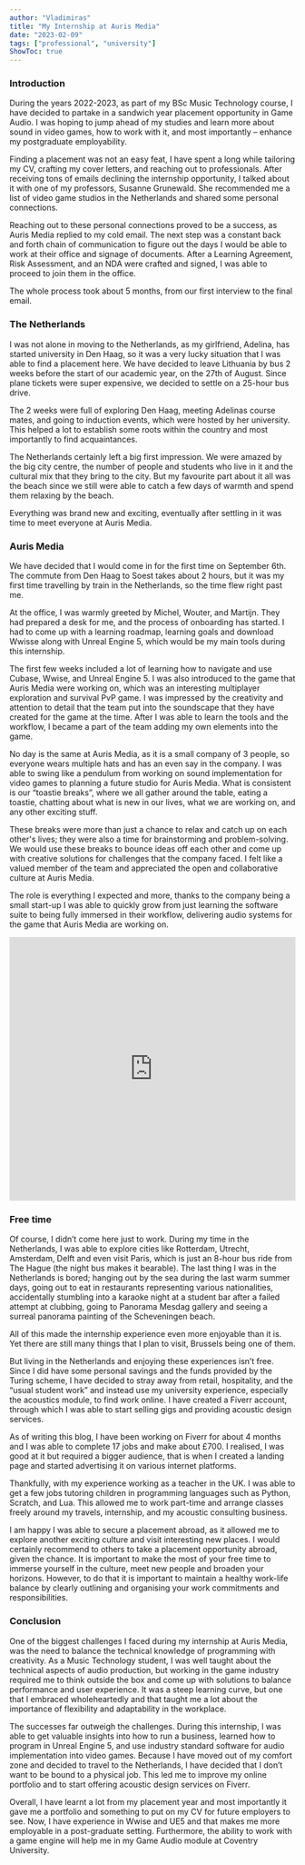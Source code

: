```yaml
---
author: "Vladimiras"
title: "My Internship at Auris Media"
date: "2023-02-09"
tags: ["professional", "university"]
ShowToc: true
---
```


### Introduction
During the years 2022-2023, as part of my BSc Music Technology course, I have decided to partake in a sandwich year placement opportunity in Game Audio. I was hoping to jump ahead of my studies and learn more about sound in video games, how to work with it, and most importantly – enhance my postgraduate employability.

Finding a placement was not an easy feat, I have spent a long while tailoring my CV, crafting my cover letters, and reaching out to professionals. After receiving tons of emails declining the internship opportunity, I talked about it with one of my professors, Susanne Grunewald. She recommended me a list of video game studios in the Netherlands and shared some personal connections.

Reaching out to these personal connections proved to be a success, as Auris Media replied to my cold email. The next step was a constant back and forth chain of communication to figure out the days I would be able to work at their office and signage of documents. After a Learning Agreement, Risk Assessment, and an NDA were crafted and signed, I was able to proceed to join them in the office.

The whole process took about 5 months, from our first interview to the final email.

### The Netherlands
I was not alone in moving to the Netherlands, as my girlfriend, Adelina, has started university in Den Haag, so it was a very lucky situation that I was able to find a placement here. We have decided to leave Lithuania by bus 2 weeks before the start of our academic year, on the 27th of August. Since plane tickets were super expensive, we decided to settle on a 25-hour bus drive.

The 2 weeks were full of exploring Den Haag, meeting Adelinas course mates, and going to induction events, which were hosted by her university. This helped a lot to establish some roots within the country and most importantly to find acquaintances.

The Netherlands certainly left a big first impression. We were amazed by the big city centre, the number of people and students who live in it and the cultural mix that they bring to the city. But my favourite part about it all was the beach since we still were able to catch a few days of warmth and spend them relaxing by the beach.

Everything was brand new and exciting, eventually after settling in it was time to meet everyone at Auris Media.

### Auris Media
We have decided that I would come in for the first time on September 6th. The commute from Den Haag to Soest takes about 2 hours, but it was my first time travelling by train in the Netherlands, so the time flew right past me.

At the office, I was warmly greeted by Michel, Wouter, and Martijn. They had prepared a desk for me, and the process of onboarding has started. I had to come up with a learning roadmap, learning goals and download Wwisse along with Unreal Engine 5, which would be my main tools during this internship.

The first few weeks included a lot of learning how to navigate and use Cubase, Wwise, and Unreal Engine 5. I was also introduced to the game that Auris Media were working on, which was an interesting multiplayer exploration and survival PvP game. I was impressed by the creativity and attention to detail that the team put into the soundscape that they have created for the game at the time. After I was able to learn the tools and the workflow, I became a part of the team adding my own elements into the game.

No day is the same at Auris Media, as it is a small company of 3 people, so everyone wears multiple hats and has an even say in the company. I was able to swing like a pendulum from working on sound implementation for video games to planning a future studio for Auris Media. What is consistent is our “toastie breaks”, where we all gather around the table, eating a toastie, chatting about what is new in our lives, what we are working on, and any other exciting stuff. 

These breaks were more than just a chance to relax and catch up on each other's lives; they were also a time for brainstorming and problem-solving. We would use these breaks to bounce ideas off each other and come up with creative solutions for challenges that the company faced. I felt like a valued member of the team and appreciated the open and collaborative culture at Auris Media.

The role is everything I expected and more, thanks to the company being a small start-up I was able to quickly grow from just learning the software suite to being fully immersed in their workflow, delivering audio systems for the game that Auris Media are working on.

<iframe src="https://www.linkedin.com/embed/feed/update/urn:li:share:7027360873849442305" height="464" width="100%" frameborder="0" allowfullscreen="" title="Embedded post"></iframe>

### Free time
Of course, I didn’t come here just to work. During my time in the Netherlands, I was able to explore cities like Rotterdam, Utrecht, Amsterdam, Delft and even visit Paris, which is just an 8-hour bus ride from The Hague (the night bus makes it bearable). The last thing I was in the Netherlands is bored; hanging out by the sea during the last warm summer days, going out to eat in restaurants representing various nationalities, accidentally stumbling into a karaoke night at a student bar after a failed attempt at clubbing, going to Panorama Mesdag gallery and seeing a surreal panorama painting of the Scheveningen beach.

All of this made the internship experience even more enjoyable than it is. Yet there are still many things that I plan to visit, Brussels being one of them.

But living in the Netherlands and enjoying these experiences isn’t free. Since I did have some personal savings and the funds provided by the Turing scheme, I have decided to stray away from retail, hospitality, and the “usual student work” and instead use my university experience, especially the acoustics module, to find work online. I have created a Fiverr account, through which I was able to start selling gigs and providing acoustic design services.

As of writing this blog, I have been working on Fiverr for about 4 months and I was able to complete 17 jobs and make about £700. I realised, I was good at it but required a bigger audience, that is when I created a landing page and started advertising it on various internet platforms.

Thankfully, with my experience working as a teacher in the UK. I was able to get a few jobs tutoring children in programming languages such as Python, Scratch, and Lua. This allowed me to work part-time and arrange classes freely around my travels, internship, and my acoustic consulting business. 

I am happy I was able to secure a placement abroad, as it allowed me to explore another exciting culture and visit interesting new places. I would certainly recommend to others to take a placement opportunity abroad, given the chance. It is important to make the most of your free time to immerse yourself in the culture, meet new people and broaden your horizons. However, to do that it is important to maintain a healthy work-life balance by clearly outlining and organising your work commitments and responsibilities.

### Conclusion
One of the biggest challenges I faced during my internship at Auris Media, was the need to balance the technical knowledge of programming with creativity. As a Music Technology student, I was well taught about the technical aspects of audio production, but working in the game industry required me to think outside the box and come up with solutions to balance performance and user experience. It was a steep learning curve, but one that I embraced wholeheartedly and that taught me a lot about the importance of flexibility and adaptability in the workplace.

The successes far outweigh the challenges. During this internship, I was able to get valuable insights into how to run a business, learned how to program in Unreal Engine 5, and use industry standard software for audio implementation into video games. Because I have moved out of my comfort zone and decided to travel to the Netherlands, I have decided that I don’t want to be bound to a physical job. This led me to improve my online portfolio and to start offering acoustic design services on Fiverr.

Overall, I have learnt a lot from my placement year and most importantly it gave me a portfolio and something to put on my CV for future employers to see. Now, I have experience in Wwise and UE5 and that makes me more employable in a post-graduate setting. Furthermore, the ability to work with a game engine will help me in my Game Audio module at Coventry University.